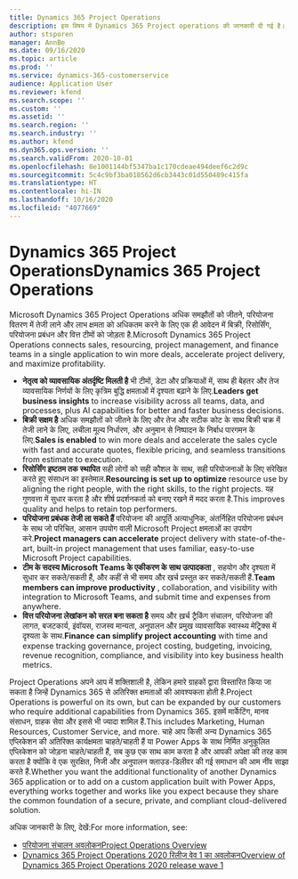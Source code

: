 ```yaml
---
title: Dynamics 365 Project Operations
description: इस विषय में Dynamics 365 Project operations की जानकारी दी गई है।
author: stsporen
manager: AnnBe
ms.date: 09/16/2020
ms.topic: article
ms.prod: ''
ms.service: dynamics-365-customerservice
audience: Application User
ms.reviewer: kfend
ms.search.scope: ''
ms.custom: ''
ms.assetid: ''
ms.search.region: ''
ms.search.industry: ''
ms.author: kfend
ms.dyn365.ops.version: ''
ms.search.validFrom: 2020-10-01
ms.openlocfilehash: 8e1001144bf5347ba1c170cdeae494deef6c2d9c
ms.sourcegitcommit: 5c4c9bf3ba018562d6cb3443c01d550489c415fa
ms.translationtype: HT
ms.contentlocale: hi-IN
ms.lasthandoff: 10/16/2020
ms.locfileid: "4077669"
---
```

# <a name="dynamics-365-project-operations"></a><span data-ttu-id="c85e4-103">Dynamics 365 Project Operations</span><span class="sxs-lookup"><span data-stu-id="c85e4-103">Dynamics 365 Project Operations</span></span>

<span data-ttu-id="c85e4-104">Microsoft Dynamics 365 Project Operations अधिक समझौतों को जीतने, परियोजना वितरण में तेजी लाने और लाभ क्षमता को अधिकतम करने के लिए एक ही आवेदन में बिक्री, रिसोर्सिंग, परियोजना प्रबंधन और वित्त टीमों को जोड़ता है.</span><span class="sxs-lookup"><span data-stu-id="c85e4-104">Microsoft Dynamics 365 Project Operations connects sales, resourcing, project management, and finance teams in a single application to win more deals, accelerate project delivery, and maximize profitability.</span></span>

-   <span data-ttu-id="c85e4-105">**नेतृत्व को व्यावसायिक अंतर्दृष्टि मिलती है** भी टीमों, डेटा और प्रक्रियाओं में, साथ ही बेहतर और तेज व्यावसायिक निर्णयों के लिए कृत्रिम बुद्धि क्षमताओं में दृश्यता बढ़ाने के लिए.</span><span class="sxs-lookup"><span data-stu-id="c85e4-105">**Leaders get business insights** to increase visibility across all teams, data, and processes, plus AI capabilities for better and faster business decisions.</span></span>
-   <span data-ttu-id="c85e4-106">**बिक्री सक्षम है** अधिक समझौतों को जीतने के लिए और तेज और सटीक कोट के साथ बिक्री चक्र में तेजी लाने के लिए, लचीला मूल्य निर्धारण, और अनुमान से निष्पादन के निर्बाध पारगमन के लिए.</span><span class="sxs-lookup"><span data-stu-id="c85e4-106">**Sales is enabled** to win more deals and accelerate the sales cycle with fast and accurate quotes, flexible pricing, and seamless transitions from estimate to execution.</span></span>
-   <span data-ttu-id="c85e4-107">**रिसोर्सिंग इष्टतम तक स्थापित** सही लोगों को सही कौशल के साथ, सही परियोजनाओं के लिए संरेखित करते हुए संसाधन का इस्तेमाल.</span><span class="sxs-lookup"><span data-stu-id="c85e4-107">**Resourcing is set up to optimize** resource use by aligning the right people, with the right skills, to the right projects.</span></span> <span data-ttu-id="c85e4-108">यह गुणवत्ता में सुधार करता है और शीर्ष प्रदर्शनकर्ता को बनाए रखने में मदद करता है.</span><span class="sxs-lookup"><span data-stu-id="c85e4-108">This improves quality and helps to retain top performers.</span></span>
-   <span data-ttu-id="c85e4-109">**परियोजना प्रबंधक तेजी ला सकते हैं** परियोजना की आपूर्ति अत्याधुनिक, अंतर्निहित परियोजना प्रबंधन के साथ जो परिचित, आसान उपयोग वाली Microsoft Project क्षमताओं का उपयोग करे.</span><span class="sxs-lookup"><span data-stu-id="c85e4-109">**Project managers can accelerate** project delivery with state-of-the-art, built-in project management that uses familiar, easy-to-use Microsoft Project capabilities.</span></span>
-   <span data-ttu-id="c85e4-110">**टीम के सदस्य Microsoft Teams के एकीकरण के साथ उत्पादकता** , सहयोग और दृश्यता में सुधार कर सकते/सकती हैं, और कहीं से भी समय और खर्च प्रस्तुत कर सकते/सकती हैं.</span><span class="sxs-lookup"><span data-stu-id="c85e4-110">**Team members can improve productivity** , collaboration, and visibility with integration to Microsoft Teams, and submit time and expenses from anywhere.</span></span>
-   <span data-ttu-id="c85e4-111">**वित्त परियोजना लेखांकन को सरल बना सकता है** समय और ख़र्च ट्रैकिंग संचालन, परियोजना की लागत, बजटकार्य, इंवॉयस, राजस्व मान्यता, अनुपालन और प्रमुख व्यावसायिक स्वास्थ्य मेट्रिक्स में दृश्यता के साथ.</span><span class="sxs-lookup"><span data-stu-id="c85e4-111">**Finance can simplify project accounting** with time and expense tracking governance, project costing, budgeting, invoicing, revenue recognition, compliance, and visibility into key business health metrics.</span></span>

<span data-ttu-id="c85e4-112">Project Operations अपने आप में शक्तिशाली है, लेकिन हमारे ग्राहकों द्वारा विस्तारित किया जा सकता है जिन्हें Dynamics 365 से अतिरिक्त क्षमताओं की आवश्यकता होती है.</span><span class="sxs-lookup"><span data-stu-id="c85e4-112">Project Operations is powerful on its own, but can be expanded by our customers who require additional capabilities from Dynamics 365.</span></span> <span data-ttu-id="c85e4-113">इसमें मार्केटिंग, मानव संसाधन, ग्राहक सेवा और इससे भी ज्यादा शामिल हैं.</span><span class="sxs-lookup"><span data-stu-id="c85e4-113">This includes Marketing, Human Resources, Customer Service, and more.</span></span> <span data-ttu-id="c85e4-114">चाहे आप किसी अन्य Dynamics 365 एप्लिकेशन की अतिरिक्त कार्यक्षमता चाहते/चाहती हैं या Power Apps के साथ निर्मित अनुकूलित एप्लिकेशन को जोड़ना चाहते/चाहती हैं, सब कुछ एक साथ काम करता है और आपकी अपेक्षा की तरह काम करता है क्योंकि वे एक सुरक्षित, निजी और अनुपालन क्लाउड-डिलीवर की गई समाधान की आम नींव साझा करते हैं.</span><span class="sxs-lookup"><span data-stu-id="c85e4-114">Whether you want the additional functionality of another Dynamics 365 application or to add on a custom application built with Power Apps, everything works together and works like you expect because they share the common foundation of a secure, private, and compliant cloud-delivered solution.</span></span>

<span data-ttu-id="c85e4-115">अधिक जानकारी के लिए, देखें:</span><span class="sxs-lookup"><span data-stu-id="c85e4-115">For more information, see:</span></span>

- [<span data-ttu-id="c85e4-116">परियोजना संचालन अवलोकन</span><span class="sxs-lookup"><span data-stu-id="c85e4-116">Project Operations Overview</span></span>](https://dynamics.microsoft.com/en-us/project-operations/overview/)
- [<span data-ttu-id="c85e4-117">Dynamics 365 Project Operations 2020 रिलीज वेव 1 का अवलोकन</span><span class="sxs-lookup"><span data-stu-id="c85e4-117">Overview of Dynamics 365 Project Operations 2020 release wave 1</span></span>](https://docs.microsoft.com/dynamics365-release-plan/2020wave1/dynamics365-project-operations/)


